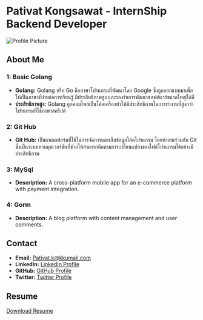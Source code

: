 # Pativat Kongsawat - InternShip Backend Developer
![Profile Picture](https://via.placeholder.com/150)

## About Me


### 1: Basic Golang

- **Golang:** Golang หรือ Go คือภาษาโปรแกรมที่พัฒนาโดย Google ซึ่งถูกออกแบบมาเพื่อให้เป็นภาษาที่ง่ายต่อการเรียนรู้ มีประสิทธิภาพสูง และรองรับการพัฒนาซอฟต์แวร์ขนาดใหญ่ได้ดี
- **ประสิทธิภาพสูง:** Golang ถูกคอมไพล์เป็นโค้ดเครื่องทำให้มีประสิทธิภาพในการทำงานที่สูงกว่าโปรแกรมที่ใช้ภาษาสคริปต์


### 2: Git Hub

- **Git Hub:** เป็นแพลตฟอร์มที่ใช้ในการจัดการและเก็บข้อมูลโค้ดโปรแกรม โดยทำงานร่วมกับ Git ซึ่งเป็นระบบควบคุมเวอร์ชันที่ช่วยให้สามารถติดตามการเปลี่ยนแปลงของไฟล์โปรแกรมได้อย่างมีประสิทธิภาพ 


### 3: MySql 

- **Description:** A cross-platform mobile app for an e-commerce platform with payment integration.


### 4: Gorm

- **Description:** A blog platform with content management and user comments.


## Contact

- **Email:** Pativat.k@kkumail.com
- **LinkedIn:** [LinkedIn Profile](https://github.com/pativatkongsawat)
- **GitHub:** [GitHub Profile](https://github.com/pativatkongsawat)
- **Twitter:** [Twitter Profile](https://github.com/pativatkongsawat)

## Resume

[Download Resume](https://github.com/pativatkongsawat)
